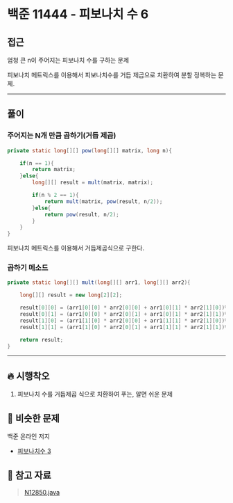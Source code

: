 # 백준 11444 - 피보나치 수 6

## 접근

엄청 큰 n이 주어지는 피보나치 수를 구하는 문제

피보나치 메트릭스를 이용해서 피보나치수를 거듭 제곱으로 치환하여 분할 정복하는 문제.

---
## 풀이


### 주어지는 N개 만큼 곱하기(거듭 제곱)

```java
private static long[][] pow(long[][] matrix, long n){

    if(n == 1){
        return matrix;
    }else{
        long[][] result = mult(matrix, matrix);

        if(n % 2 == 1){
            return mult(matrix, pow(result, n/2));
        }else{
            return pow(result, n/2);
        }
    }
}
```

피보나치 메트릭스를 이용해서 거듭제곱식으로 구한다.





### 곱하기 메소드

```java
private static long[][] mult(long[][] arr1, long[][] arr2){

    long[][] result = new long[2][2];

    result[0][0] = (arr1[0][0] * arr2[0][0] + arr1[0][1] * arr2[1][0])%MOD;
    result[0][1] = (arr1[0][0] * arr2[0][1] + arr1[0][1] * arr2[1][1])%MOD;
    result[1][0] = (arr1[1][0] * arr2[0][0] + arr1[1][1] * arr2[1][0])%MOD;
    result[1][1] = (arr1[1][0] * arr2[0][1] + arr1[1][1] * arr2[1][1])%MOD;

    return result;
}
```

--- 
## 🔥 시행착오

1. 피보나치 수를 거듭제곱 식으로 치환하여 푸는, 알면 쉬운 문제

## 🤭 비슷한 문제

백준 온라인 저지
- [피보나치수 3](https://www.acmicpc.net/problem/2749)


## 💌 참고 자료

> [N12850.java](https://github.com/Rurril/Problem-Solving/blob/Test/Problem-Solving/PS/DivideAndConquer/N11444.java) 
